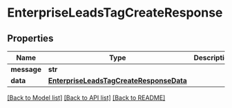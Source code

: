 # EnterpriseLeadsTagCreateResponse

## Properties
Name | Type | Description | Notes
------------ | ------------- | ------------- | -------------
**message** | **str** |  | [optional] 
**data** | [**EnterpriseLeadsTagCreateResponseData**](EnterpriseLeadsTagCreateResponseData.md) |  | [optional] 

[[Back to Model list]](../README.md#documentation-for-models) [[Back to API list]](../README.md#documentation-for-api-endpoints) [[Back to README]](../README.md)

